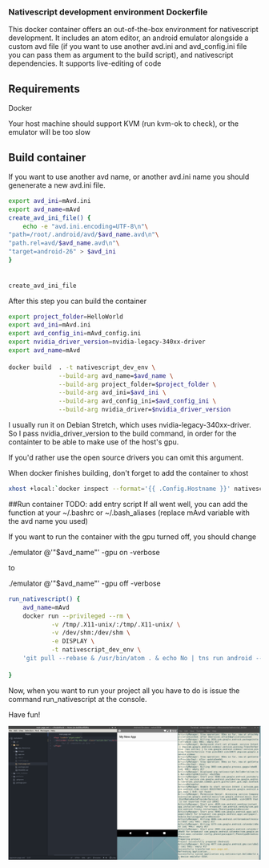 ### Nativescript development environment Dockerfile 

This docker container offers an out-of-the-box environment for nativescript development. 
It includes an atom editor, an android emulator alongside a custom avd file (if you want to use another avd.ini and avd_config.ini file you can pass them as argument to the build script), and nativescript dependencies. It supports live-editing of code

## Requirements

Docker

Your host machine should support KVM (run kvm-ok to check), or the emulator will be too slow

## Build container
If you want to use another avd name, or another avd.ini name you should genenerate a new avd.ini file. 

```bash
export avd_ini=mAvd.ini
export avd_name=mAvd
create_avd_ini_file() {
	echo -e "avd.ini.encoding=UTF-8\n"\
"path=/root/.android/avd/$avd_name.avd\n"\
"path.rel=avd/$avd_name.avd\n"\
"target=android-26" > $avd_ini
}


create_avd_ini_file
```

After this step you can build the container
```bash
export project_folder=HelloWorld
export avd_ini=mAvd.ini
export avd_config_ini=mAvd_config.ini
export nvidia_driver_version=nvidia-legacy-340xx-driver
export avd_name=mAvd

docker build  . -t nativescript_dev_env \
              --build-arg avd_name=$avd_name \
              --build-arg project_folder=$project_folder \
              --build-arg avd_ini=$avd_ini \
              --build-arg avd_config_ini=$avd_config_ini \
              --build-arg nvidia_driver=$nvidia_driver_version
```

I usually run it on Debian Stretch, which uses nvidia-legacy-340xx-driver. So I pass nvidia_driver_version to the build command, in order for the containter to be able to make use of the host's gpu.

If you'd rather use the open source drivers you can omit this argument.

When docker finishes building,  don't forget to add the container to xhost
```bash
xhost +local:`docker inspect --format='{{ .Config.Hostname }}' nativescript_dev_env`
```

##Run container
TODO: add entry script
If all went well, you can add the function at your ~/.bashrc or ~/.bash_aliases (replace mAvd variable with the avd name you used)

If you want to run the container with the gpu turned off, you should change

./emulator @'"$avd_name"' -gpu on -verbose

to 

./emulator @'"$avd_name"' -gpu off -verbose

```bash
run_nativescript() {
	avd_name=mAvd
	docker run --privileged --rm \
			-v /tmp/.X11-unix/:/tmp/.X11-unix/ \
			-v /dev/shm:/dev/shm \
			-e DISPLAY \
			-t nativescript_dev_env \
	'git pull --rebase & /usr/bin/atom . & echo No | tns run android --path . --emulator --timeout 0 & cd $ANDROID_HOME/tools && ./emulator @'"$avd_name"' -gpu on -verbose'

}
```

Now, when you want to run your project all you have to do is issue the command run_nativescript at the console.

Have fun!

![Screenshot](/nativescript_dev_env.png)
